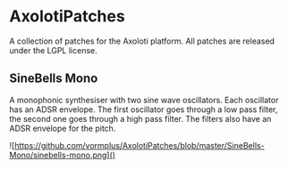 # AxolotiPatches

A collection of patches for the Axoloti platform. All patches are released under the LGPL license.

## SineBells Mono

A monophonic synthesiser with two sine wave oscillators. Each oscillator has an ADSR envelope. The first oscillator goes through a low pass filter, the second one goes through a high pass filter. The filters also have an ADSR envelope for the pitch.

![https://github.com/vormplus/AxolotiPatches/blob/master/SineBells-Mono/sinebells-mono.png]()